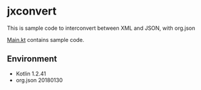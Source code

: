 # jxconvert

This is sample code to interconvert between XML and JSON, with org.json

[Main.kt](https://github.com/KenjiOhtsuka/jxconvert/blob/master/src/main/kotlin/com/improve_future/jxconvert/Main.kt) contains sample code.

## Environment

* Kotlin 1.2.41
* org.json 20180130
